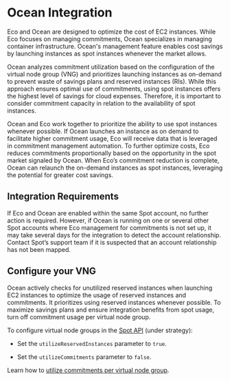 # Ocean Integration

Eco and Ocean are designed to optimize the cost of EC2 instances. While Eco focuses on managing commitments, Ocean specializes in managing container infrastructure. Ocean's management feature enables cost savings by launching instances as spot instances whenever the market allows. 

Ocean analyzes commitment utilization based on the configuration of the virtual node group (VNG) and prioritizes launching instances as on-demand to prevent waste of savings plans and reserved instances (RIs). While this approach ensures optimal use of commitments, using spot instances offers the highest level of savings for cloud expenses. Therefore, it is important to consider commitment capacity in relation to the availability of spot instances.  

Ocean and Eco work together to prioritize the ability to use spot instances whenever possible. If Ocean launches an instance as on demand to facilitate higher commitment usage, Eco will receive data that is leveraged in commitment management automation. To further optimize costs, Eco reduces commitments proportionally based on the opportunity in the spot market signaled by Ocean. When Eco’s commitment reduction is complete, Ocean can relaunch the on-demand instances as spot instances, leveraging the potential for greater cost savings.  

## Integration Requirements
If Eco and Ocean are enabled within the same Spot account, no further action is required. However, if Ocean is running on one or several other Spot accounts where Eco management for commitments is not set up, it may take several days for the integration to detect the account relationship. Contact Spot’s support team if it is suspected that an account relationship has not been mapped.

## Configure your VNG
Ocean actively checks for unutilized reserved instances when launching EC2 instances to optimize the usage of reserved instances and commitments. It prioritizes using reserved instances whenever possible. To maximize savings plans and ensure integration benefits from spot usage, turn off commitment usage per virtual node group. 

To configure virtual node groups in the [Spot API](https://docs.spot.io/api/#tag/Ocean-AWS/operation/OceanAWSLaunchSpecCreate) (under strategy): 

* Set the `utilizeReservedInstances` parameter to `true`.

* Set the `utilizeCommitments` parameter to `false`. 

Learn how to [utilize commitments per virtual node group](https://docs.spot.io/ocean/features/vngs/attributes-and-actions-per-vng?id=turn-onoff-utilize-commitments-per-virtual-node-group).
